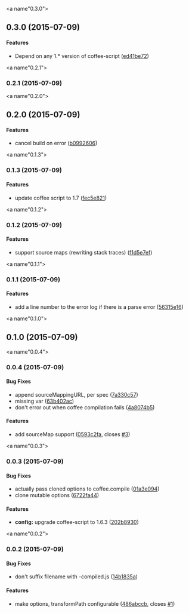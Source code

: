 <a name"0.3.0"></a>
## 0.3.0 (2015-07-09)


#### Features

* Depend on any 1.* version of coffee-script ([ed41be72](https://github.com/karma-runner/karma-coffee-preprocessor/commit/ed41be72))


<a name"0.2.1"></a>
### 0.2.1 (2015-07-09)


<a name"0.2.0"></a>
## 0.2.0 (2015-07-09)


#### Features

* cancel build on error ([b0992606](https://github.com/karma-runner/karma-coffee-preprocessor/commit/b0992606))


<a name"0.1.3"></a>
### 0.1.3 (2015-07-09)


#### Features

* update coffee script to 1.7 ([fec5e821](https://github.com/karma-runner/karma-coffee-preprocessor/commit/fec5e821))


<a name"0.1.2"></a>
### 0.1.2 (2015-07-09)


#### Features

* support source maps (rewriting stack traces) ([f1d5e7ef](https://github.com/karma-runner/karma-coffee-preprocessor/commit/f1d5e7ef))


<a name"0.1.1"></a>
### 0.1.1 (2015-07-09)


#### Features

* add a line number to the error log if there is a parse error ([56315e16](https://github.com/karma-runner/karma-coffee-preprocessor/commit/56315e16))


<a name"0.1.0"></a>
## 0.1.0 (2015-07-09)


<a name"0.0.4"></a>
### 0.0.4 (2015-07-09)


#### Bug Fixes

* append sourceMappingURL, per spec ([7a330c57](https://github.com/karma-runner/karma-coffee-preprocessor/commit/7a330c57))
* missing var ([63b402ac](https://github.com/karma-runner/karma-coffee-preprocessor/commit/63b402ac))
* don't error out when coffee compilation fails ([4a8074b5](https://github.com/karma-runner/karma-coffee-preprocessor/commit/4a8074b5))


#### Features

* add sourceMap support ([0593c2fa](https://github.com/karma-runner/karma-coffee-preprocessor/commit/0593c2fa), closes [#3](https://github.com/karma-runner/karma-coffee-preprocessor/issues/3))


<a name"0.0.3"></a>
### 0.0.3 (2015-07-09)


#### Bug Fixes

* actually pass cloned options to coffee.compile ([01a3e094](https://github.com/karma-runner/karma-coffee-preprocessor/commit/01a3e094))
* clone mutable options ([6722fa44](https://github.com/karma-runner/karma-coffee-preprocessor/commit/6722fa44))


#### Features

* **config:** upgrade coffee-script to 1.6.3 ([202b8930](https://github.com/karma-runner/karma-coffee-preprocessor/commit/202b8930))


<a name"0.0.2"></a>
### 0.0.2 (2015-07-09)


#### Bug Fixes

* don't suffix filename with -compiled.js ([14b1835a](https://github.com/karma-runner/karma-coffee-preprocessor/commit/14b1835a))


#### Features

* make options, transformPath configurable ([486abccb](https://github.com/karma-runner/karma-coffee-preprocessor/commit/486abccb), closes [#1](https://github.com/karma-runner/karma-coffee-preprocessor/issues/1))

